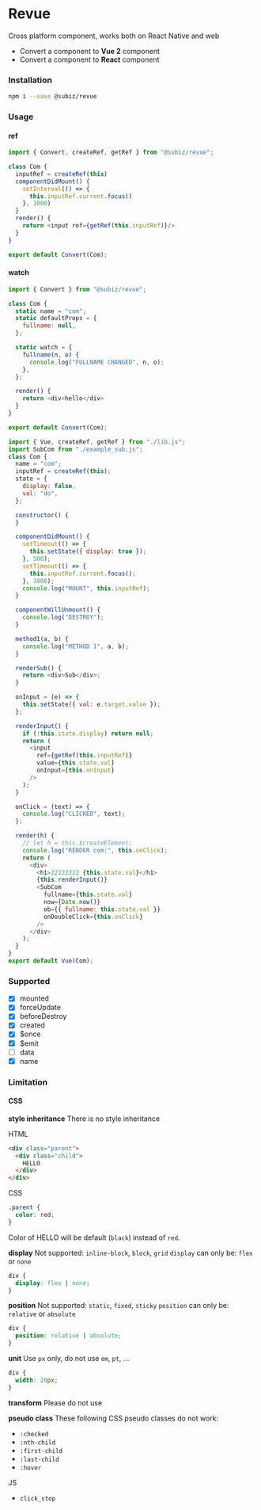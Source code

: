 # Revue
Cross platform component, works both on React Native and web

* Convert a component to **Vue 2** component
* Convert a component to **React** component

### Installation
```sh
npm i --save @subiz/revue
```

### Usage

#### ref
```js
import { Convert, createRef, getRef } from "@subiz/revue";

class Com {
  inputRef = createRef(this)
  componentDidMount() {
    setInterval(() => {
	  this.inputRef.current.focus()
	}, 1000)
  }
  render() {
    return <input ref={getRef(this.inputRef)}/>
  }
}

export default Convert(Com);
```

#### watch
```js
import { Convert } from "@subiz/revue";

class Com {
  static name = "com";
  static defaultProps = {
    fullname: null,
  };

  static watch = {
    fullname(n, o) {
      console.log("FULLNAME CHANGED", n, o);
    },
  };

  render() {
    return <div>hello</div>
  }
}

export default Convert(Com);
```

```js
import { Vue, createRef, getRef } from "./lib.js";
import SubCom from "./example_sub.js";
class Com {
  name = "com";
  inputRef = createRef(this);
  state = {
    display: false,
    val: "do",
  };

  constructor() {
  }

  componentDidMount() {
    setTimeout(() => {
      this.setState({ display: true });
    }, 500);
    setTimeout(() => {
      this.inputRef.current.focus();
    }, 1000);
    console.log("MOUNT", this.inputRef);
  }

  componentWillUnmount() {
    console.log("DESTROY");
  }

  method1(a, b) {
    console.log("METHOD 1", a, b);
  }

  renderSub() {
    return <div>Sub</div>;
  }

  onInput = (e) => {
    this.setState({ val: e.target.value });
  };

  renderInput() {
    if (!this.state.display) return null;
    return (
      <input
        ref={getRef(this.inputRef)}
        value={this.state.val}
        onInput={this.onInput}
      />
    );
  }

  onClick = (text) => {
    console.log("CLICKED", text);
  };

  render(h) {
    // let h = this.$createElement;
    console.log("RENDER com:", this.onClick);
    return (
      <div>
        <h1>22222222 {this.state.val}</h1>
        {this.renderInput()}
        <SubCom
          fullname={this.state.val}
          now={Date.now()}
          ob={{ fullname: this.state.val }}
          onDoubleClick={this.onClick}
        />
      </div>
    );
  }
}
export default Vue(Com);

```

### Supported
- [X] mounted
- [X] forceUpdate	
- [X] beforeDestroy
- [X] created
- [X] $once
- [X] $emit
- [ ] data
- [X] name

### Limitation
#### CSS
**style inheritance**
There is no style inheritance

HTML

```html
<div class="parent">
  <div class="child">
    HELLO
  </div>
</div>
```
CSS

```css
.parent {
  color: red;
}
```
Color of HELLO will be default (`black`) instead of `red`.

**display**
Not supported: `inline-block`, `block`, `grid`
`display` can only be: `flex` or `none`
```css
div {
  display: flex | none;
}
```
**position**
Not supported: `static`, `fixed`, `sticky`
`position` can only be: `relative` or `absolute`

```css
div {
  position: relative | absolute;
}
```

**unit**
Use `px` only, do not use `em`, `pt`, ...
```css
div {
  width: 20px;
}
```

**transform**
Please do not use

**pseudo class**
These following CSS pseudo classes do not work:
* `:checked`
* `:nth-child`
* `:first-child`
* `:last-child`
* `:hover`

JS
* `click_stop`
